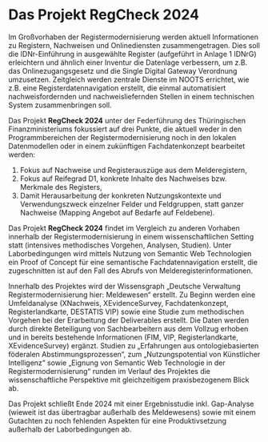 # Das Projekt RegCheck 2024
Im Großvorhaben der Registermodernisierung werden aktuell Informationen zu Registern, Nachweisen und Onlinediensten zusammengetragen. Dies soll die IDNr-Einführung in ausgewählte Register (aufgeführt in Anlage 1 IDNrG) erleichtern und ähnlich einer Inventur die Datenlage verbessern, um z.B. das Onlinezugangsgesetz und die Single Digital Gateway Verordnung umzusetzen. Zeitgleich werden zentrale Dienste im NOOTS errichtet, wie z.B. eine Registerdatennavigation erstellt, die einmal automatisiert nachweisfordernden und nachweisliefernden Stellen in einem technischen System zusammenbringen soll.

Das Projekt **RegCheck 2024** unter der Federführung des Thüringischen Finanzministeriums fokussiert auf drei Punkte, die aktuell weder in den Programmbereichen der Registermodernisierung noch in den lokalen Datenmodellen oder in einem zukünftigen Fachdatenkonzept bearbeitet werden:
1. Fokus auf Nachweise und Registerauszüge aus dem Melderegistern,
2. Fokus auf Reifegrad D1, konkrete Inhalte des Nachweises bzw. Merkmale des Registers,
3. Damit Herausarbeitung der konkreten Nutzungskontexte und Verwendungszweck einzelner Felder und Feldgruppen, statt ganzer Nachweise (Mapping Angebot auf Bedarfe auf Feldebene).

Das Projekt **RegCheck 2024** findet im Vergleich zu anderen Vorhaben innerhalb der Registermodernisierung in einem wissenschaftlichen Setting statt (intensives methodisches Vorgehen, Analysen, Studien). Unter Laborbedingungen wird mittels Nutzung von Semantic Web Technologien ein Proof of Concept für eine semantische Fachdatennavigation erstellt, die zugeschnitten ist auf den Fall des Abrufs von Melderegisterinformationen.

Innerhalb des Projektes wird der Wissensgraph „Deutsche Verwaltung Registermodernisierung hier: Meldewesen“ erstellt. Zu Beginn werden eine Umfeldanalyse (XNachweis, XEvidenceSurvey, Fachdatenkonzept, Registerlandkarte, DESTATIS VIP) sowie eine Studie zum methodischen Vorgehen bei der Erarbeitung der Deliverables erstellt.
Die Daten werden durch direkte Beteiligung von Sachbearbeitern aus dem Vollzug erhoben und in bereits bestehende Informationen (FIM, VIP, Registerlandkarte, XEvidenceSurvey) ergänzt.
Studien zu „Erfahrungen aus ontologiebasierten föderalen Abstimmungsprozessen“, zum „Nutzungspotential von Künstlicher Intelligenz“ sowie „Eignung von Semantic Web Technologie in der Registermodernisierung“ runden im Verlauf des Projektes die wissenschaftliche Perspektive mit gleichzeitigem praxisbezogenem Blick ab.

Das Projekt schließt Ende 2024 mit einer Ergebnisstudie inkl. Gap-Analyse (wieweit ist das übertragbar außerhalb des Meldewesens) sowie mit einem Gutachten zu noch fehlenden Aspekten für eine Produktivsetzung außerhalb der Laborbedingungen ab.
